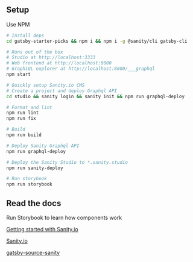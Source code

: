 ## Setup

Use NPM

```bash
# Install deps
cd gatsby-starter-picks && npm i && npm i -g @sanity/cli gatsby-cli

# Runs out of the box
# Studio at http://localhost:3333
# Web frontend at http://localhost:8000
# GraphiQL explorer at http://localhost:8000/___graphql
npm start

# Quickly setup Sanity.io CMS
# Create a project and deploy Graphql API
cd studio && sanity login && sanity init && npm run graphql-deploy

# Format and lint
npm run lint
npm run fix

# Build
npm run build

# Deploy Sanity Graphql API
npm run graphql-deploy

# Deploy the Sanity Studio to *.sanity.studio
npm run sanity-deploy

# Run storybook
npm run storybook

```

## Read the docs

Run Storybook to learn how components work

[Getting started with Sanity.io](https://www.sanity.io/blog/get-started-with-gatsby-and-structured-content)

[Sanity.io](https://www.sanity.io/blog/get-started-with-gatsby-and-structured-content)

[gatsby-source-sanity](https://github.com/sanity-io/gatsby-source-sanity)
